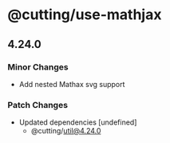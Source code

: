 # @cutting/use-mathjax

## 4.24.0
### Minor Changes

- Add nested Mathax svg support

### Patch Changes

- Updated dependencies [undefined]
  - @cutting/util@4.24.0
